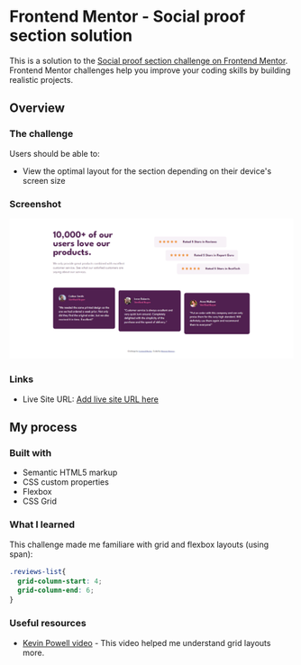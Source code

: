 # Frontend Mentor - Social proof section solution

This is a solution to the [Social proof section challenge on Frontend Mentor](https://www.frontendmentor.io/challenges/social-proof-section-6e0qTv_bA). Frontend Mentor challenges help you improve your coding skills by building realistic projects. 

## Overview

### The challenge

Users should be able to:

- View the optimal layout for the section depending on their device's screen size

### Screenshot

![](./images/screen-shot.png)

### Links

- Live Site URL: [Add live site URL here](https://your-live-site-url.com)

## My process

### Built with

- Semantic HTML5 markup
- CSS custom properties
- Flexbox
- CSS Grid

### What I learned

This challenge made me familiare with grid and flexbox layouts (using span):

```css
.reviews-list{
  grid-column-start: 4;
  grid-column-end: 6;
}
```

### Useful resources

- [Kevin Powell video](https://www.youtube.com/watch?v=rg7Fvvl3taU&t) - This video helped me understand grid layouts more.
